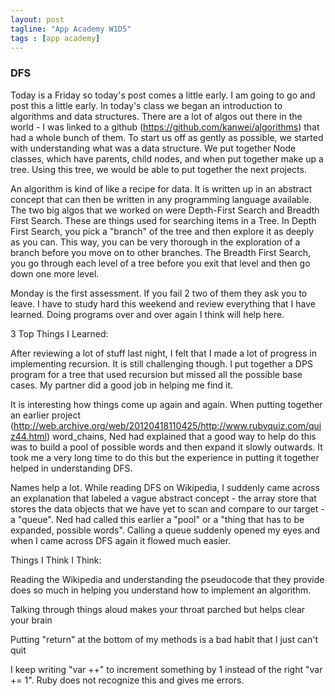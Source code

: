 ```yaml
---
layout: post
tagline: "App Academy W1D5"
tags : [app academy]
---
```


### DFS

Today is a Friday so today's post comes a little early. I am going to go and post this a little early. In today's class we began an introduction to algorithms and data structures. There are a lot of algos out there in the world - I was linked to a github (https://github.com/kanwei/algorithms) that had a whole bunch of them. To start us off as gently as possible, we started with understanding what was a data structure. We put together Node classes, which have parents, child nodes, and when put together make up a tree. Using this tree, we would be able to put together the next projects.

An algorithm is kind of like a recipe for data. It is written up in an abstract concept that can then be written in any programming language available. The two big algos that we worked on were Depth-First Search and Breadth First Search. These are things used for searching items in a Tree. In Depth First Search, you pick a "branch" of the tree and then explore it as deeply as you can. This way, you can be very thorough in the exploration of a branch before you move on to other branches. The Breadth First Search, you go through each level of a tree before you exit that level and then go down one more level.

Monday is the first assessment. If you fail 2 two of them they ask you to leave. I have to study hard this weekend and review everything that I have learned. Doing programs over and over again I think will help here.

3 Top Things I Learned:

After reviewing a lot of stuff last night, I felt that I made a lot of progress in implementing recursion. It is still challenging though. I put together a DPS program for a tree that used recursion but missed all the possible base cases. My partner did a good job in helping me find it.

It is interesting how things come up again and again. When putting together an earlier project (http://web.archive.org/web/20120418110425/http://www.rubyquiz.com/quiz44.html) word_chains, Ned had explained that a good way to help do this was to build a pool of possible words and then expand it slowly outwards. It took me a very long time to do this but the experience in putting it together helped in understanding DFS.

Names help a lot. While reading DFS on Wikipedia, I suddenly came across an explanation that labeled a vague abstract concept - the array store that stores the data objects that we have yet to scan and compare to our target - a "queue". Ned had called this earlier a "pool" or a "thing that has to be expanded, possible words". Calling a queue suddenly opened my eyes and when I came across DFS again it flowed much easier.

Things I Think I Think:

Reading the Wikipedia and understanding the pseudocode that they provide does so much in helping you understand how to implement an algorithm.

Talking through things aloud makes your throat parched but helps clear your brain

Putting "return" at the bottom of my methods is a bad habit that I just can't quit

I keep writing "var ++" to increment something by 1 instead of the right "var += 1". Ruby does not recognize this and gives me errors.
